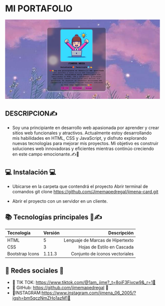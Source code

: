 # MI PORTAFOLIO
![alt text](image.png)

## DESCRIPCION✍️
- Soy una principiante en desarrollo web apasionada por aprender y crear sitios web funcionales y atractivos. Actualmente estoy desarrollando mis habilidades en HTML, CSS y JavaScript, y disfruto explorando nuevas tecnologías para mejorar mis proyectos. Mi objetivo es construir soluciones web innovadoras y eficientes mientras continúo creciendo en este campo emocionante.✍️🎀

## 💻 Instalación 💻
- Ubicarse en la carpeta que contendrá el proyecto
Abrir terminal de comandos
git clone https://github.com/Jimemapedregal/jimena-card.git

- Abrir el proyecto con un servidor en un cliente.
  
## 📚 Tecnologías principales 📙✍️
| Tecnología      | Versión  | Descripción                    |
|:----------------|:---------|-------------:                  |
| HTML            |  5       |Lenguaje de Marcas de Hipertexto|
| CSS             |  3       |  Hojas de Estilo en Cascada    |
| Bootstrap Icons |  1.11.3  |  Conjunto de íconos vectoriales|

## 🎀 Redes sociales 🎀
- 🎀 TIK TOK: https://www.tiktok.com/@1am_jime?_t=8oiF3Fivcw9&_r=1🎀
- 🎀 GitHub: https://github.com/jimemapedregal 🎀
- 🎀INSTAGRAM:https://www.instagram.com/jimena_06_2005/?igsh=bm5qczNmZHo1azM1🎀
